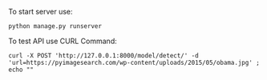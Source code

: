 To start server use:
```
python manage.py runserver
```

To test API use CURL Command:
```
curl -X POST 'http://127.0.0.1:8000/model/detect/' -d 'url=https://pyimagesearch.com/wp-content/uploads/2015/05/obama.jpg' ; echo ""
```
